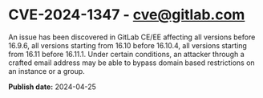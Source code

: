 # CVE-2024-1347 - cve@gitlab.com

An issue has been discovered in GitLab CE/EE affecting all versions before 16.9.6, all versions starting from 16.10 before 16.10.4, all versions starting from 16.11 before 16.11.1. Under certain conditions, an attacker through a crafted email address may be able to bypass domain based restrictions on an instance or a group.

**Publish date:** 2024-04-25
